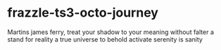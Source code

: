 # frazzle-ts3-octo-journey
Martins james ferry, treat your shadow to your meaning without falter a stand for reality a true universe to behold activate serenity is sanity

